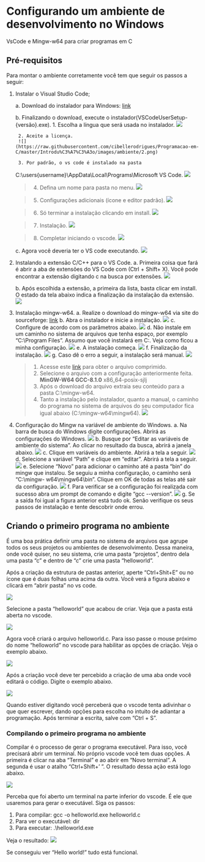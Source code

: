 # Configurando um ambiente de desenvolvimento no Windows
VsCode e Mingw-w64 para criar programas em C

## Pré-requisitos
Para montar o ambiente corretamente você tem que seguir os passos a seguir: 

1. Instalar o Visual Studio Code;

	a. Download do instalador para Windows: [link](https://go.microsoft.com/fwlink/LinkID=534107)

	b. Finalizando o download, execute o instalador(VSCodeUserSetup-{versão}.exe).
		1. Escolha a língua que será usada no instalador.
		![](https://raw.githubusercontent.com/cibellerodrigues/Programacao-em-C/master/Introdu%C3%A7%C3%A3o/images/ambiente/1.png)

		2. Aceite a licença.
		![](https://raw.githubusercontent.com/cibellerodrigues/Programacao-em-C/master/Introdu%C3%A7%C3%A3o/images/ambiente/2.png)
	
		3. Por padrão, o vs code é instalado na pasta
	C:\users\{username}\AppData\Local\Programs\Microsoft VS Code.
	![](https://raw.githubusercontent.com/cibellerodrigues/Programacao-em-C/master/Introdu%C3%A7%C3%A3o/images/ambiente/3.png)
	
	>4. Defina um nome para pasta no menu.
	![](https://raw.githubusercontent.com/cibellerodrigues/Programacao-em-C/master/Introdu%C3%A7%C3%A3o/images/ambiente/4.png)
	
	>5. Configurações adicionais (ícone e editor padrão).
	![](https://raw.githubusercontent.com/cibellerodrigues/Programacao-em-C/master/Introdu%C3%A7%C3%A3o/images/ambiente/5.png)
	
	>6. Só terminar a instalação clicando em install.
	![](https://raw.githubusercontent.com/cibellerodrigues/Programacao-em-C/master/Introdu%C3%A7%C3%A3o/images/ambiente/6.png)
	
	>7. Instalação.
	![](https://raw.githubusercontent.com/cibellerodrigues/Programacao-em-C/master/Introdu%C3%A7%C3%A3o/images/ambiente/7.png)
	
	>8. Completar iniciando o vscode.
	![](https://raw.githubusercontent.com/cibellerodrigues/Programacao-em-C/master/Introdu%C3%A7%C3%A3o/images/ambiente/8.png)
	
	c. Agora você deveria ter o VS code executando.
	![](https://raw.githubusercontent.com/cibellerodrigues/Programacao-em-C/master/Introdu%C3%A7%C3%A3o/images/ambiente/9.png)
2. Instalando a extensão C/C++ para o VS Code.
	a. Primeira coisa que fará é abrir a aba de extensões do VS Code com (Ctrl + Shift+ X). Você pode encontrar a extensão digitando c na busca por extensões.
	![](https://raw.githubusercontent.com/cibellerodrigues/Programacao-em-C/master/Introdu%C3%A7%C3%A3o/images/ambiente/10.png)

	b. Após escolhida a extensão, a primeira da lista, basta clicar em install. O estado da tela abaixo indica a finalização da instalação da extensão.
	![](https://raw.githubusercontent.com/cibellerodrigues/Programacao-em-C/master/Introdu%C3%A7%C3%A3o/images/ambiente/11.png)
3. Instalação mingw-w64.
a. Realize o download do mingw-w64 via site do sourceforge: [link](http://sourceforge.net/projects/mingw-w64/files/Toolchains%20targetting%20Win32/Personal%20Builds/mingw-builds/installer/mingw-w64-install.exe/download)
b. Abra o instalador e inicie a instalação.
![](https://raw.githubusercontent.com/cibellerodrigues/Programacao-em-C/master/Introdu%C3%A7%C3%A3o/images/ambiente/12.png)
c. Configure de acordo com os parâmetros abaixo.
![](https://raw.githubusercontent.com/cibellerodrigues/Programacao-em-C/master/Introdu%C3%A7%C3%A3o/images/ambiente/13.png)
d. Não instale em um caminho no sistema de arquivos que tenha espaço, por
exemplo “C:\Program Files”. Assumo que você instalará em C:. Veja como
ficou a minha configuração.
![](https://raw.githubusercontent.com/cibellerodrigues/Programacao-em-C/master/Introdu%C3%A7%C3%A3o/images/ambiente/14.png)
e. A instalação começa.
![](https://raw.githubusercontent.com/cibellerodrigues/Programacao-em-C/master/Introdu%C3%A7%C3%A3o/images/ambiente/15.png)
f. Finalização da instalação.
![](https://raw.githubusercontent.com/cibellerodrigues/Programacao-em-C/master/Introdu%C3%A7%C3%A3o/images/ambiente/16.png)
g. Caso dê o erro a seguir, a instalação será manual.
![](https://raw.githubusercontent.com/cibellerodrigues/Programacao-em-C/master/Introdu%C3%A7%C3%A3o/images/ambiente/17.png)

	>1. Acesse este [link](https://sourceforge.net/projects/mingw-w64/files/mingw-w64/) para obter o arquivo comprimido.
	>2. Selecione o arquivo com a configuração anteriormente feita.
	**MinGW-W64 GCC-8.1.0**
	x86_64-posix-sjlj
	>3. Após o download do arquivo extraia seu conteúdo para a pasta C:\mingw-w64.
	>4. Tanto a instalação pelo instalador, quanto a manual, o caminho do programa no sistema de arquivos do seu computador fica igual abaixo (C:\mingw-w64\mingw64).
	![](https://raw.githubusercontent.com/cibellerodrigues/Programacao-em-C/master/Introdu%C3%A7%C3%A3o/images/ambiente/18.png)
4. Configuração do Mingw na variável de ambiente do Windows.
a. Na barra de busca do Windows digite configurações. Abrirá as configurações
do Windows.
![](https://raw.githubusercontent.com/cibellerodrigues/Programacao-em-C/master/Introdu%C3%A7%C3%A3o/images/ambiente/19.png)
b. Busque por “Editar as variáveis de ambiente do sistema”. Ao clicar no
resultado da busca, abrirá a janela abaixo.
![](https://raw.githubusercontent.com/cibellerodrigues/Programacao-em-C/master/Introdu%C3%A7%C3%A3o/images/ambiente/20.png)
c. Clique em variáveis do ambiente. Abrirá a tela a seguir.
![](https://raw.githubusercontent.com/cibellerodrigues/Programacao-em-C/master/Introdu%C3%A7%C3%A3o/images/ambiente/21.png)
d. Selecione a variável “Path” e clique em “editar”. Abrirá a tela a seguir.
![](https://raw.githubusercontent.com/cibellerodrigues/Programacao-em-C/master/Introdu%C3%A7%C3%A3o/images/ambiente/22.png)
e. Selecione “Novo” para adicionar o caminho até a pasta “bin” do mingw que
instalou. Se seguiu a minha configuração, o caminho será “C:\mingw-
w64\mingw64\bin”. Clique em OK de todas as telas até sair da configuração.
![](https://raw.githubusercontent.com/cibellerodrigues/Programacao-em-C/master/Introdu%C3%A7%C3%A3o/images/ambiente/23.png)
f. Para verificar se a configuração foi realizada com sucesso abra um prompt de
comando e digite “gcc --version”.
![](https://raw.githubusercontent.com/cibellerodrigues/Programacao-em-C/master/Introdu%C3%A7%C3%A3o/images/ambiente/24.png)
g. Se a saída foi igual a figura anterior está tudo ok. Senão verifique os seus
passos de instalação e tente descobrir onde errou.

## Criando o primeiro programa no ambiente
É uma boa prática  definir uma pasta no sistema de arquivos que agrupe todos os seus projetos ou ambientes de desenvolvimento. Dessa maneira, onde você quiser, no seu sistema, crie uma pasta “projetos”, dentro dela uma pasta “c” e dentro de “c” crie uma pasta “helloworld”.

Após a criação da estrutura de pastas anterior, aperte “Ctrl+Shit+E” ou no ícone que é duas folhas uma acima da outra. Você verá a figura abaixo e clicará em “abrir pasta” no vs code.

![](https://raw.githubusercontent.com/cibellerodrigues/Programacao-em-C/master/Introdu%C3%A7%C3%A3o/images/ambiente/25.png)

Selecione a pasta “helloworld” que acabou de criar. Veja que a pasta está aberta no vscode.

![](https://raw.githubusercontent.com/cibellerodrigues/Programacao-em-C/master/Introdu%C3%A7%C3%A3o/images/ambiente/26.png)

Agora você criará o arquivo helloworld.c. Para isso passe o mouse próximo do nome “helloworld” no vscode para habilitar as opções de criação. Veja o exemplo abaixo.

![](https://raw.githubusercontent.com/cibellerodrigues/Programacao-em-C/master/Introdu%C3%A7%C3%A3o/images/ambiente/27.png)

Após a criação você deve ter percebido a criação de uma aba onde você editará o código. Digite o exemplo abaixo.

![](https://raw.githubusercontent.com/cibellerodrigues/Programacao-em-C/master/Introdu%C3%A7%C3%A3o/images/ambiente/28.png)

Quando estiver digitando você perceberá que o vscode tenta adivinhar o que quer escrever, dando opções para escolha no intuito de adiantar a programação. Após terminar a escrita, salve com “Ctrl + S”.

### Compilando o primeiro programa no ambiente

Compilar é o processo de gerar o programa executável. Para isso, você precisará abrir um terminal. No próprio vscode você tem duas opções. A primeira é clicar na aba “Terminal” e ao abrir em “Novo terminal”. A segunda é usar o atalho “Ctrl+Shift+’ ”. O resultado dessa ação está logo abaixo.

![](https://raw.githubusercontent.com/cibellerodrigues/Programacao-em-C/master/Introdu%C3%A7%C3%A3o/images/ambiente/29.png)

Perceba que foi aberto um terminal na parte inferior do vscode. É ele que usaremos para gerar o executável. Siga os passos:
1. Para compilar: gcc -o helloworld.exe helloworld.c
2. Para ver o executável: dir
3. Para executar: .\helloworld.exe

Veja o resultado: 
![](https://raw.githubusercontent.com/cibellerodrigues/Programacao-em-C/master/Introdu%C3%A7%C3%A3o/images/ambiente/30.png)

Se conseguiu ver “Hello world!” tudo está funcional.
